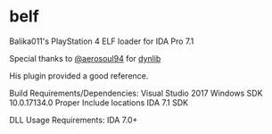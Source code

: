 # belf
Balika011's PlayStation 4 ELF loader for IDA Pro 7.1

Special thanks to [@aerosoul94](https://github.com/aerosoul94) for [dynlib](https://github.com/aerosoul94/dynlib)

His plugin provided a good reference.

Build Requirements/Dependencies:
Visual Studio 2017
Windows SDK 10.0.17134.0
Proper Include locations
IDA 7.1 SDK

DLL Usage Requirements:
IDA 7.0+
